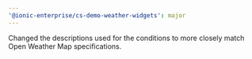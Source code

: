 ```yaml
---
'@ionic-enterprise/cs-demo-weather-widgets': major
---
```


Changed the descriptions used for the conditions to more closely match Open Weather Map specifications.
